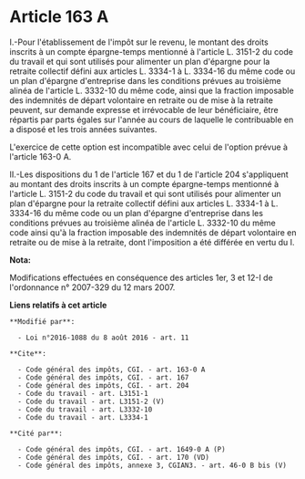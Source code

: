 # Article 163 A

I.-Pour l'établissement de l'impôt sur le revenu, le montant des droits inscrits à un compte épargne-temps mentionné à
l'article L. 3151-2 du code du travail et qui sont utilisés pour alimenter un plan d'épargne pour la retraite collectif
défini aux articles L. 3334-1 à L. 3334-16 du même code ou un plan d'épargne d'entreprise dans les conditions prévues au
troisième alinéa de l'article L. 3332-10 du même code, ainsi que la fraction imposable des indemnités de départ volontaire en
retraite ou de mise à la retraite peuvent, sur demande expresse et irrévocable de leur bénéficiaire, être répartis par parts
égales sur l'année au cours de laquelle le contribuable en a disposé et les trois années suivantes. 

L'exercice de cette option est incompatible avec celui de l'option prévue à l'article 163-0 A. 

II.-Les dispositions du 1 de l'article 167 et du 1 de l'article 204 s'appliquent au montant des droits inscrits à un compte
épargne-temps mentionné à l'article L. 3151-2 du code du travail et qui sont utilisés pour alimenter un plan d'épargne pour
la retraite collectif défini aux articles L. 3334-1 à L. 3334-16 du même code ou un plan d'épargne d'entreprise dans les
conditions prévues au troisième alinéa de l'article L. 3332-10 du même code ainsi qu'à la fraction imposable des indemnités
de départ volontaire en retraite ou de mise à la retraite, dont l'imposition a été différée en vertu du I.

**Nota:**

Modifications effectuées en conséquence des articles 1er, 3 et 12-I de l'ordonnance n° 2007-329 du 12 mars 2007.

**Liens relatifs à cet article**

	**Modifié par**:

	  - Loi n°2016-1088 du 8 août 2016 - art. 11

	**Cite**:

	  - Code général des impôts, CGI. - art. 163-0 A
	  - Code général des impôts, CGI. - art. 167
	  - Code général des impôts, CGI. - art. 204
	  - Code du travail - art. L3151-1
	  - Code du travail - art. L3151-2 (V)
	  - Code du travail - art. L3332-10
	  - Code du travail - art. L3334-1

	**Cité par**:

	  - Code général des impôts, CGI. - art. 1649-0 A (P)
	  - Code général des impôts, CGI. - art. 170 (VD)
	  - Code général des impôts, annexe 3, CGIAN3. - art. 46-0 B bis (V)
